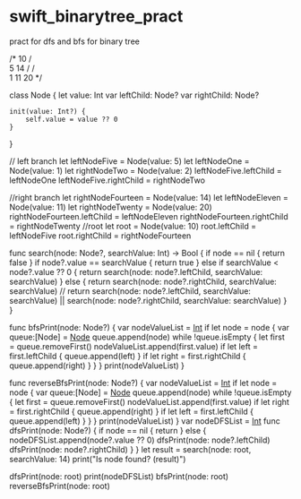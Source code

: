 # swift_binarytree_pract
pract for dfs and bfs for binary tree

/*
     10
    / \
   5  14
  /   / \
 1   11 20
*/

class Node {
    let value: Int
    var leftChild: Node?
    var rightChild: Node?
    
    init(value: Int?) {
        self.value = value ?? 0
    }
}

// left branch
let leftNodeFive = Node(value: 5)
let leftNodeOne = Node(value: 1)
let rightNodeTwo = Node(value: 2)
leftNodeFive.leftChild = leftNodeOne
leftNodeFive.rightChild = rightNodeTwo

//right branch
let rightNodeFourteen = Node(value: 14)
let leftNodeEleven = Node(value: 11)
let rightNodeTwenty = Node(value: 20)
rightNodeFourteen.leftChild = leftNodeEleven
rightNodeFourteen.rightChild = rightNodeTwenty
//root
let root = Node(value: 10)
root.leftChild = leftNodeFive
root.rightChild = rightNodeFourteen  

func search(node: Node?, searchValue: Int) -> Bool {
    if node == nil {
        return false
    }
    if node?.value == searchValue {
        return true
    } else if searchValue < node?.value ?? 0 {
        return search(node: node?.leftChild, searchValue: searchValue)
    } else {
        return search(node: node?.rightChild, searchValue: searchValue)
        // return search(node: node?.leftChild, searchValue: searchValue) || search(node: node?.rightChild, searchValue: searchValue)
    }
}

func bfsPrint(node: Node?) {
    var nodeValueList = [Int]()
    if let node = node {
        var queue:[Node] = [Node]()
        queue.append(node)
        while !queue.isEmpty {
            let first = queue.removeFirst()
            nodeValueList.append(first.value)
            if let left = first.leftChild {
                queue.append(left)
            }
            if let right = first.rightChild {
                queue.append(right)
            }
        }
    }
    print(nodeValueList)
}

func reverseBfsPrint(node: Node?) {
    var nodeValueList = [Int]()
    if let node = node {
        var queue:[Node] = [Node]()
        queue.append(node)
        while !queue.isEmpty {
            let first = queue.removeFirst()
            nodeValueList.append(first.value)
            if let right = first.rightChild {
                queue.append(right)
            }
            if let left = first.leftChild {
                queue.append(left)
            }
        }
    }
    print(nodeValueList)
}
var nodeDFSList = [Int]()
func dfsPrint(node: Node?) {
    if node == nil {
        return 
    } else {
        nodeDFSList.append(node?.value ?? 0)
        dfsPrint(node: node?.leftChild)
        dfsPrint(node: node?.rightChild)
    }
}
let result = search(node: root, searchValue: 14)
print("Is node found? \(result)")

dfsPrint(node: root)
print(nodeDFSList)
bfsPrint(node: root)
reverseBfsPrint(node: root)